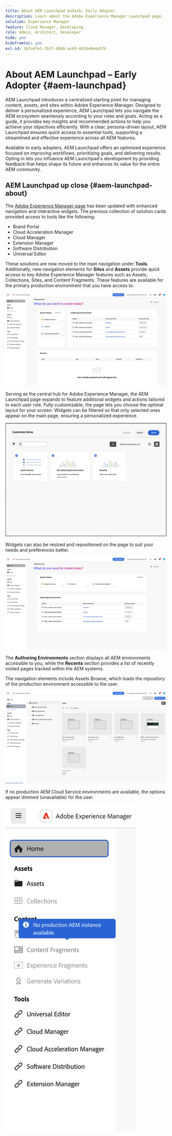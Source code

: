 ```yaml
---
title: About AEM Launchpad &ndash; Early Adopter
description: Learn about the Adobe Experience Manager Launchpad page.
solution: Experience Manager
feature: Cloud Manager, Developing
role: Admin, Architect, Developer
hide: yes
hidefromtoc: yes
exl-id: 1bfa47e1-fb2f-4b68-ac69-4618a9e4a5f4
---
```

# About AEM Launchpad &ndash; Early Adopter {#aem-launchpad}

AEM Launchpad introduces a centralized starting point for managing content, assets, and sites within Adobe Experience Manager. Designed to deliver a personalized experience, AEM Launchpad lets you navigate the AEM ecosystem seamlessly according to your roles and goals. Acting as a guide, it provides key insights and recommended actions to help you achieve your objectives efficiently. With a clear, persona-driven layout, AEM Launchpad ensures quick access to essential tools, supporting a streamlined and effective experience across all AEM features.

Available to early adopters, AEM Launchpad offers an optimized experience focused on improving workflows, prioritizing goals, and delivering results. Opting in lets you influence AEM Launchpad's development by providing feedback that helps shape its future and enhances its value for the entire AEM community.

## AEM Launchpad up close {#aem-launchpad-about}

The [Adobe Experience Manager page](https://experience.adobe.com/#/experiencemanager) has been updated with enhanced navigation and interactive widgets. The previous collection of solution cards provided access to tools like the following: 

* Brand Portal
* Cloud Acceleration Manager
* Cloud Manager
* Extension Manager
* Software Distribution
* Universal Editor

These solutions are now moved to the main navigation under **Tools**. Additionally, new navigation elements for **Sites** and **Assets** provide quick access to key Adobe Experience Manager features such as Assets, Collections, Sites, and Content Fragments. These features are available for the primary production environment that you have access to.

![AEM Launchpad environments](/help/implementing/cloud-manager/assets/aem-launchpad-author-environments.png)

Serving as the central hub for Adobe Experience Manager, the AEM Launchpad page expands to feature additional widgets and actions tailored to each user role. Fully customizable, the page lets you choose the optimal layout for your screen. Widgets can be filtered so that only selected ones appear on the main page, ensuring a personalized experience. 

![AEM Launchpad customized](/help/implementing/cloud-manager/assets/aem-launchpad-custom.png)

Widgets can also be resized and repositioned on the page to suit your needs and preferences better.

![AEM Launchpad widgets](/help/implementing/cloud-manager/assets/aem-launchpad-widgets.png)

The **Authoring Environments** section displays all AEM environments accessible to you, while the **Recents** section provides a list of recently visited pages tracked within the AEM systems.

The navigation elements include Assets Browse, which loads the repository of the production environment accessible to the user.

![AEM Launchpad navigation elements](/help/implementing/cloud-manager/assets/aem-launchpad-navigation.png)

If no production AEM Cloud Service environments are available, the options appear dimmed (unavailable) for the user.

![AEM Launchpad no production environments](/help/implementing/cloud-manager/assets/aem-launchpad-no-prod-environs.png)



